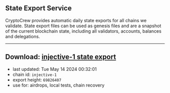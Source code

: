 ## State Export Service
CryptoCrew provides automatic daily state exports for all chains we validate. State export files can be used as genesis files and are a snapshot of the current blockchain state, including all validators, accounts, balances and delegations.

---
**Download: [injective-1 state export](https://dl-eu2.ccvalidators.com/SERVICE/injective/injective-1_export_69826407.json)**
---

- last updated: Tue May 14 2024 00:32:01
- chain id: `injective-1`
- export height: `69826407`
- use for: airdrops, local tests, chain recovery
